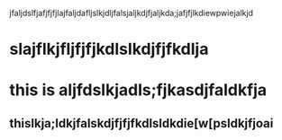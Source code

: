 
jfaljdslfjafjfjfjlajfaljdafljslkjdljfalsjaljkdjfjaljkda;jafjfjlkdiewpwiejalkjd
# slajflkjfljfjfjkdlslkdjfjfkdlja

# this is aljfdslkjadls;fjkasdjfaldkfja
## thislkja;ldkjfalskdjfjfjfkdlsldkdie[w[psldkjfjoai
